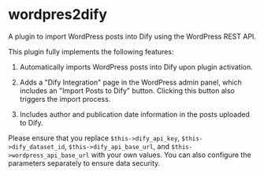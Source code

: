 # wordpres2dify
A plugin to import WordPress posts into Dify using the WordPress REST API.

This plugin fully implements the following features:

1. Automatically imports WordPress posts into Dify upon plugin activation.

2. Adds a "Dify Integration" page in the WordPress admin panel, which includes an "Import Posts to Dify" button. Clicking this button also triggers the import process.

3. Includes author and publication date information in the posts uploaded to Dify.

Please ensure that you replace `$this->dify_api_key`, `$this->dify_dataset_id`, `$this->dify_api_base_url`, and `$this->wordpress_api_base_url` with your own values. You can also configure the parameters separately to ensure data security.
